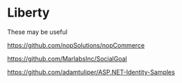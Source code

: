 # Liberty
These may be useful

https://github.com/nopSolutions/nopCommerce

https://github.com/MarlabsInc/SocialGoal

https://github.com/adamtuliper/ASP.NET-Identity-Samples
